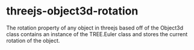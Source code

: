 # threejs-object3d-rotation

The rotation property of any object in threejs based off of the Object3d class contains an instance of the TREE.Euler class and stores the current rotation of the object.